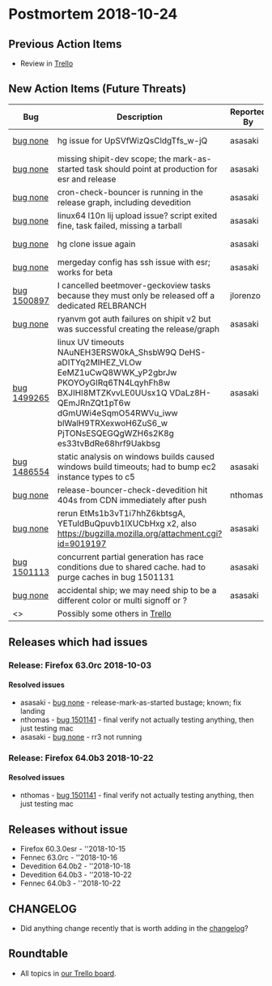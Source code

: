 # Postmortem 2018-10-24

## Previous Action Items

* Review in [Trello](https://trello.com/b/aLnCtUjm/releaseduty)

## New Action Items (Future Threats)

| Bug                                                           | Description                | Reported By         | For release |
| ------------------------------------------------------------- | -------------------------- | ------------------- | ----------- |
| [bug none](https://bugzil.la/none)  | hg issue for UpSVfWizQsCldgTfs_w-jQ | asasaki  | Firefox 63.0rc |
| [bug none](https://bugzil.la/none)  | missing shipit-dev scope; the mark-as-started task should point at production for esr and release | asasaki  | Firefox 63.0rc |
| [bug none](https://bugzil.la/none)  | cron-check-bouncer is running in the release graph, including devedition | asasaki  | Firefox 63.0rc |
| [bug none](https://bugzil.la/none)  | linux64 l10n lij upload issue? script exited fine, task failed, missing a tarball | asasaki  | Firefox 63.0rc |
| [bug none](https://bugzil.la/none)  | hg clone issue again | asasaki  | Firefox 63.0rc |
| [bug none](https://bugzil.la/none)  | mergeday config has ssh issue with esr; works for beta | asasaki  | Firefox 60.3.0esr |
| [bug 1500897](https://bugzil.la/1500897)  | I cancelled beetmover-geckoview tasks because they must only be released off a dedicated RELBRANCH | jlorenzo  | Fennec 63.0rc |
| [bug none](https://bugzil.la/none)  | ryanvm got auth failures on shipit v2 but was successful creating the release/graph | asasaki  | Devedition 64.0b2 |
| [bug 1499265](https://bugzil.la/1499265)  | linux UV timeouts NAuNEH3ERSW0kA_ShsbW9Q DeHS-aDITYq2MIHEZ_VLOw EeMZ1uCwQ8WWK_yP2gbrJw PKOYOyGIRq6TN4LqyhFh8w BXJIHI8MTZKvvLE0UUsx1Q VDaLz8H-QEmJRnZQt1pT6w dGmUWi4eSqmO54RWVu_iww blWalH9TRXexwoH6ZuS6_w PjTONsESQEGQgWZH6s2K8g es33tvBdRe68hrf9Uakbsg | asasaki  | Devedition 64.0b2 |
| [bug 1486554](https://bugzil.la/1486554)  | static analysis on windows builds caused windows build timeouts; had to bump ec2 instance types to c5 | asasaki  | Devedition 64.0b2 |
| [bug none](https://bugzil.la/none)  | release-bouncer-check-devedition hit 404s from CDN immediately after push | nthomas  | Devedition 64.0b2 |
| [bug none](https://bugzil.la/none)  | rerun EtMs1b3vT1i7hhZ6kbtsgA, YETuIdBuQpuvb1lXUCbHxg x2, also https://bugzilla.mozilla.org/attachment.cgi?id=9019197 | asasaki  | Firefox 64.0b3 |
| [bug 1501113](https://bugzil.la/1501113)  | concurrent partial generation has race conditions due to shared cache. had to purge caches in bug 1501131 | asasaki  | Firefox 64.0b3 |
| [bug none](https://bugzil.la/none)  | accidental ship; we may need ship to be a different color or multi signoff or ? | asasaki  | Fennec 64.0b3 |
| <> | Possibly some others in [Trello](https://trello.com/b/aLnCtUjm/releaseduty) | | | | |

## Releases which had issues

### Release: Firefox 63.0rc 2018-10-03

#### Resolved issues
- asasaki - [bug none](https://bugzil.la/none) - release-mark-as-started bustage; known; fix landing
- nthomas - [bug 1501141](https://bugzil.la/1501141) - final verify not actually testing anything, then just testing mac
- asasaki - [bug none](https://bugzil.la/none) - rr3 not running
### Release: Firefox 64.0b3 2018-10-22

#### Resolved issues
- nthomas - [bug 1501141](https://bugzil.la/1501141) - final verify not actually testing anything, then just testing mac

## Releases without issue

* Firefox 60.3.0esr - ''2018-10-15
* Fennec 63.0rc - ''2018-10-16
* Devedition 64.0b2 - ''2018-10-18
* Devedition 64.0b3 - ''2018-10-22
* Fennec 64.0b3 - ''2018-10-22

## CHANGELOG
- Did anything change recently that is worth adding in the [changelog](https://github.com/mozilla-releng/releasewarrior-2.0/blob/master/docs/CHANGELOG.md)?

## Roundtable
- All topics in [our Trello board](https://trello.com/b/aLnCtUjm/releaseduty).